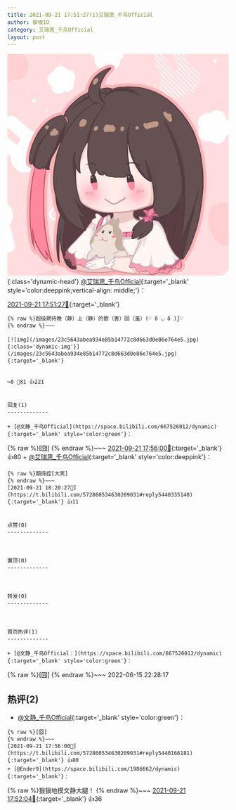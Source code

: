 ```yaml
---
title: 2021-09-21 17:51:27(1)艾瑞思_千鸟Official
author: 御坂IO
category: 艾瑞思_千鸟Official
layout: post
---
```


![img](/images/7e08840c56f251de28bdf766b647bd5fe9a5d50a.jpg){:class='dynamic-head'}
[@艾瑞思_千鸟Official](https://space.bilibili.com/1090010845/dynamic){:target='_blank' style='color:deeppink;vertical-align: middle;'}：

[2021-09-21 17:51:27🔗](https://t.bilibili.com/572860534630209031){:target='_blank'}

~~~
{% raw %}超级期待晚（静）上（静）的歌（害）回（羞）(♡ ὅ ◡ ὅ )ʃ♡
{% endraw %}~~~

[![img](/images/23c5643abea934e85b14772c8d663d0e86e764e5.jpg){:class='dynamic-img'}](/images/23c5643abea934e85b14772c8d663d0e86e764e5.jpg){:target='_blank'}


↪️0 💬81 👍221


回复(1)
-------------

+ [@文静_千鸟Official](https://space.bilibili.com/667526012/dynamic){:target='_blank' style='color:green'}：
~~~
{% raw %}[囧]
{% endraw %}~~~
[2021-09-21 17:56:00🔗](https://t.bilibili.com/572860534630209031#reply5440166181){:target='_blank'} 👍80
    + [@艾瑞思_千鸟Official](https://space.bilibili.com/1090010845/dynamic){:target='_blank' style='color:deeppink'}：
~~~
{% raw %}期待捏[大笑]
{% endraw %}~~~
[2021-09-21 18:20:27🔗](https://t.bilibili.com/572860534630209031#reply5440335140){:target='_blank'} 👍11


点赞(0)
-------------



置顶(0)
-------------



转发(0)
-------------



首页热评(1)
-------------

+ [@文静_千鸟Official：](https://space.bilibili.com/667526012/dynamic){:target='_blank' style='color:green'}：
~~~
{% raw %}[囧]
{% endraw %}~~~
2022-06-15 22:28:17


热评(2)
-------------

+ [@文静_千鸟Official](https://space.bilibili.com/667526012/dynamic){:target='_blank' style='color:green'}：
~~~
{% raw %}[囧]
{% endraw %}~~~
[2021-09-21 17:56:00🔗](https://t.bilibili.com/572860534630209031#reply5440166181){:target='_blank'} 👍80
+ [@Ender9](https://space.bilibili.com/1986662/dynamic){:target='_blank'}：
~~~
{% raw %}狠狠地摸文静大腿！
{% endraw %}~~~
[2021-09-21 17:52:04🔗](https://t.bilibili.com/572860534630209031#reply5440134154){:target='_blank'} 👍36


